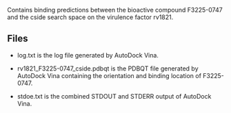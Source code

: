 Contains binding predictions between the bioactive compound F3225-0747 and the cside search space on the virulence factor rv1821.

## Files

- log.txt is the log file generated by AutoDock Vina.

- rv1821_F3225-0747_cside.pdbqt is the PDBQT file generated by AutoDock Vina containing the orientation and binding location of F3225-0747.

- stdoe.txt is the combined STDOUT and STDERR output of AutoDock Vina.

